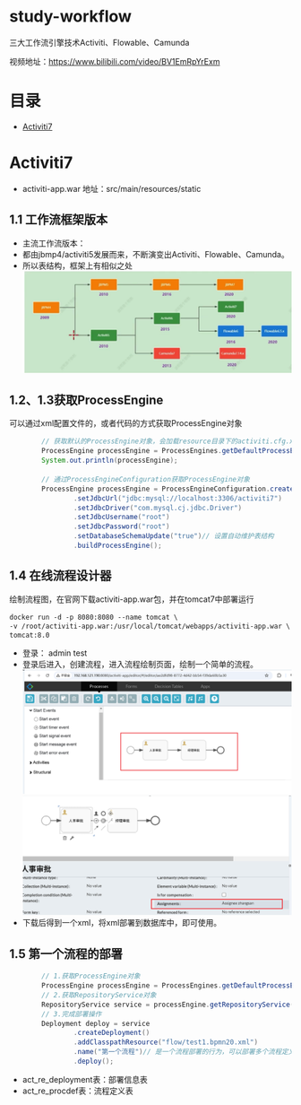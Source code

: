# study-workflow
三大工作流引擎技术Activiti、Flowable、Camunda

视频地址：https://www.bilibili.com/video/BV1EmRpYrExm

# 目录
- [Activiti7](#Activiti7)

# Activiti7
- activiti-app.war 地址：src/main/resources/static


## 1.1 工作流框架版本
- 主流工作流版本：
- 都由jbmp4/activiti5发展而来，不断演变出Activiti、Flowable、Camunda。  
- 所以表结构，框架上有相似之处
![img.png](src/main/resources/note-Images/workflow-1.1-01.png)

## 1.2、1.3获取ProcessEngine
可以通过xml配置文件的，或者代码的方式获取ProcessEngine对象
```java
        // 获取默认的ProcessEngine对象，会加载resource目录下的activiti.cfg.xml文件
        ProcessEngine processEngine = ProcessEngines.getDefaultProcessEngine();
        System.out.println(processEngine);

        // 通过ProcessEngineConfiguration获取ProcessEngine对象
        ProcessEngine processEngine = ProcessEngineConfiguration.createStandaloneProcessEngineConfiguration()
                .setJdbcUrl("jdbc:mysql://localhost:3306/activiti7")
                .setJdbcDriver("com.mysql.cj.jdbc.Driver")
                .setJdbcUsername("root")
                .setJdbcPassword("root")
                .setDatabaseSchemaUpdate("true")// 设置自动维护表结构
                .buildProcessEngine();

```

## 1.4 在线流程设计器
绘制流程图，在官网下载activiti-app.war包，并在tomcat7中部署运行  
```shell
docker run -d -p 8080:8080 --name tomcat \
-v /root/activiti-app.war:/usr/local/tomcat/webapps/activiti-app.war \
tomcat:8.0
```
- 登录： admin test  
- 登录后进入，创建流程，进入流程绘制页面，绘制一个简单的流程。
![img.png](src/main/resources/note-Images/workflow-1.4-01.png)
![img_1.png](src/main/resources/note-Images/workflow-1.4-02.png)
- 下载后得到一个xml，将xml部署到数据库中，即可使用。

## 1.5 第一个流程的部署
```java
        // 1.获取ProcessEngine对象
        ProcessEngine processEngine = ProcessEngines.getDefaultProcessEngine();
        // 2.获取RepositoryService对象
        RepositoryService service = processEngine.getRepositoryService();
        // 3.完成部署操作
        Deployment deploy = service
                .createDeployment()
                .addClasspathResource("flow/test1.bpmn20.xml")
                .name("第一个流程")// 是一个流程部署的行为，可以部署多个流程定义
                .deploy();
```
- act_re_deployment表：部署信息表
- act_re_procdef表：流程定义表

